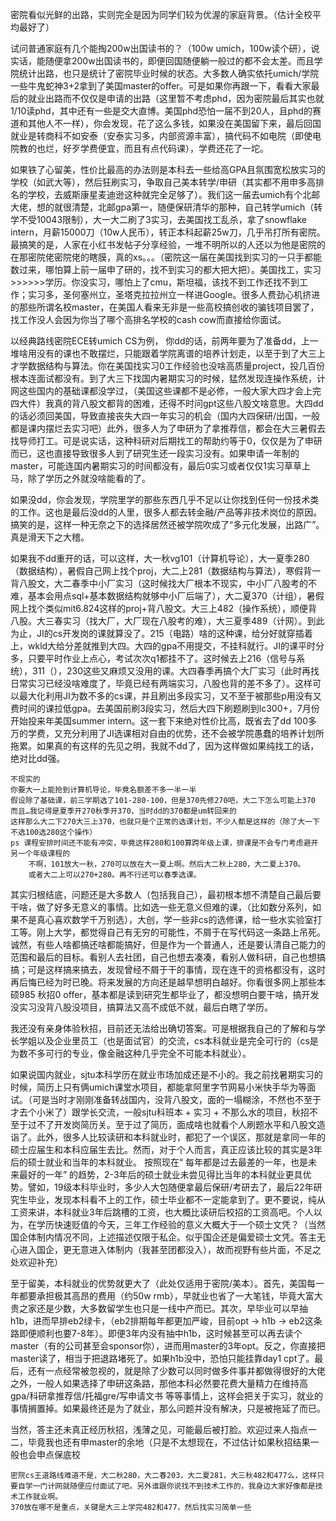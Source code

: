 密院看似光鲜的出路，实则完全是因为同学们较为优渥的家庭背景。（估计全校平均最好了）

试问普通家庭有几个能掏200w出国读书的？（100w umich，100w读个研），说实话，能随便拿200w出国读书的，即便回国随便躺一般过的都不会太差。而且学院统计出路，也只是统计了密院毕业时候的状态。大多数人确实依托umich/学院一些牛鬼蛇神3+2拿到了美国master的offer。可是如果你再跟一下，看看大家最后的就业出路而不仅仅是申请的出路（这里暂不考虑phd，因为密院最后其实也就1/10读phd，其中还有一些是交大直博。美国phd恐怕一届不到20人，且phd的赛道和其他人不一样），你会发现，花了这么多钱，如果没在美国留下来，最后回国就业是转商科不如安泰（安泰实习多，内部资源丰富），搞代码不如电院（即使电院教的也烂，好歹学费便宜，而且有点代码课），学费还花了一坨。

如果铁了心留美，性价比最高的办法则是本科去一些给高GPA且氛围宽松放实习的学校（如武大等），然后狂刷实习，争取自己美本转学/申研（其实都不用申多高排名的学校，去威斯康星麦迪逊这种就完全足够了）。我们这一届去umich有个北邮大佬，想的就很清楚，北邮gpa第一，随便保研清华的那种，自己转学umich（转学不受10043限制），大一大二刷了3实习，去美国找工乱杀，拿了snowflake intern，月薪15000刀（10w人民币），转正本科起薪25w刀，几乎吊打所有密院。最搞笑的是，人家在小红书发帖子分享经验，一堆不明所以的人还以为他是密院的在那密院佬密院佬的瞎膜，真的xs。。。（密院这一届在美国找到实习的一只手都能数过来，哪怕算上前一届申了研的，找不到实习的都大把大把）。美国找工，实习 >>>>>>学历。你没实习，哪怕上了cmu，斯坦福，该找不到工作还找不到工作；实习多，圣何塞州立，圣塔克拉拉州立一样进Google。很多人费劲心机挤进的那些所谓名校master，在美国人看来无非是一些高校搞创收的骗钱项目罢了，找工作没人会因为你当了哪个高排名学校的cash cow而直接给你面试。

以经典路线密院ECE转umich CS为例， 你dd的话，前两年要为了准备dd，上一堆啥用没有的课也不敢摆烂，只能跟着学院离谱的培养计划走，以至于到了大三上才学数据结构与算法。你在美国找实习0工作经验也没啥高质量project，投几百份根本连面试都没有。到了大三下找国内暑期实习的时候，猛然发现连操作系统，计网这些国内的基础课都没学过，（美国这些课都不是必修，一般大家大四才会上完四大件）我真的背八股文都背的困难，还得不时问gpt这些八股文啥意思。大四dd的话必须回美国，导致直接丧失大四一年实习的机会（国内大四保研/出国，一般都是课内摆烂去实习吧）此外，很多人为了申研为了拿推荐信，都会在大三暑假去找导师打工。可是说实话，这种科研对后期找工的帮助约等于0，仅仅是为了申研而已，这也直接导致很多人到了研究生还一段实习没有。如果申请一年制的master，可能连国内暑期实习的时间都没有，最后0实习或者仅仅1实习草草上马，除了学历之外就没啥能看的了。

如果没dd，你会发现，学院里学的那些东西几乎不足以让你找到任何一份技术类的工作。这也是最后没dd的人里，很多人都去转金融/产品等非技术岗位的原因。搞笑的是，这样一种无奈之下的选择居然还被学院吹成了“多元化发展，出路广”。真是滑天下之大稽。

如果我不dd重开的话，可以这样，大一秋vg101（计算机导论），大一夏季280（数据结构），暑假自己网上找个proj，大二上281（数据结构与算法），寒假背一背八股文，大二春季中小厂实习（这时候找大厂根本不现实，中小厂八股考的不难，基本会用点sql+基本数据结构就够中小厂后端了），大二夏370（计组），暑假网上找个类似mit6.824这样的proj+背八股文。大三上482（操作系统），顺便背八股。大三春实习（找大厂，大厂现在八股考的难），大三夏季489（计网）。到此为止，JI的cs开发岗的课就算没了。215（电路）啥的这种课，给分好就穿插着上，wkld大给分差就推到大四。大四的gpa不用提交，不挂科就行。JI的课平时分多，只要平时作业上点心，考试次次q1都挂不了。这时候去上216（信号与系统），311（），230这些又麻烦又没用的课。大四春季再搞个大厂实习（此时再找日常实习已经没啥难度了，毕竟已经有两端实习，八股也背的差不多了）。这样可以最大化利用JI为数不多的cs课，并且刷出多段实习，又不至于被那些p用没有又费时间的课拉低gpa。去美国前刷3段实习，然后大四下刷题刷到lc300+，7月份开始投来年美国summer intern。这一套下来绝对性价比高，既省去了dd 100多万的学费，又充分利用了JI选课相对自由的优势，还不会被学院愚蠢的培养计划所拖累。如果真的有这样的先见之明，我就不dd了，因为这样做如果纯找工的话，绝对比dd强。

	不现实的
	你要大一上能抢到计算机导论，毕竟名额差不多一半一半
	假设除了基础课，前三学期选了101-280-100，但是370先修270吧，大二下怎么可能上370
	而且…我记得是夏季开270秋季开370，当时dd的370都是um转回来的
	这样那么大二下270大三上370，也就只是个正常的选课计划，不少人都是这样的（除了大一下不选100选280这个操作）
	ps 课程安排时间还不能有冲突，毕竟这样280和100算跨年级上课，排课是不会专门考虑避开另一个年级课程的
		不啊，101放大一秋，270可以放在大一夏上啊。然后大二秋上280，大二夏上370。  
		或者大二上可以270+280。再不行还可以春季选课。

其实归根结底，问题还是大多数人（包括我自己），最初根本想不清楚自己最后要干啥，做了好多无意义的事情。比如选一些无意义但难的课，（比如数分系列，如果不是真心喜欢数学千万别选），大创，学一些非cs的选修课，给一些水实验室打工等。刚上大学，都觉得自己有无穷的可能性，不屑于在写代码这一条路上吊死。诚然，有些人啥都搞还啥都能搞好，但是作为一个普通人，还是要认清自己能力的范围和最后的目标。看别人去社团，自己也想去凑凑，看别人做科研，自己也想搞搞；可是这样搞来搞去，发现曾经不屑于干的事情，现在连干的资格都没有，这时再后悔已经为时已晚。将来发展的方向还是越早想明白越好。你看很多网上那些本硕985 秋招0 offer，基本都是读到研究生都毕业了，都没想明白要干啥，搞开发没实习没背八股没项目，搞算法又高不成低不就，最后白瞎了学历。

我还没有亲身体验秋招，目前还无法给出确切答案。可是根据我自己的了解和与学长学姐以及企业里员工（也是面试官）的交流，cs本科就业是完全可行的（cs是为数不多可行的专业，像金融这种几乎完全不可能本科就业）。

如果说国内就业，sjtu本科学历在就业市场加成还是不小的。我之前找暑期实习的时候，简历上只有俩umich课堂水项目，都能拿阿里字节网易小米快手华为等面试。（可是当时才刚刚准备转战国内，没背八股文，面的一塌糊涂，不然也不至于才去个小米了）跟学长交流，一般sjtu科班本 + 实习 + 不那么水的项目，秋招不至于过不了开发岗简历关。至于过了简历，面成啥也就看个人刷题水平和八股文造诣了。此外，很多人比较读研和本科就业时，都犯了一个误区，那就是拿同一年的硕士应届生和本科应届生去比。然而，对于个人而言，真正应该比较的其实是3年后的硕士就业和当年的本科就业。 按照现在“ 每年都是过去最差的一年，也是未来最好的一年” 的趋势，2-3年后的硕士就业未尝见得比当年的本科就业更具优势。譬如，19级本科毕业时，多少人大包随便拿最后保研/考研去了，最后22年研究生毕业，发现本科看不上的工作，硕士毕业都不一定能拿到了。更不要说，纯从工资来讲，本科就业3年后跳槽的工资，也大概比读研后校招的工资高吧。个人以为，在学历快速贬值的今天，三年工作经验的意义大概大于一个硕士文凭？（当然国企体制内情况不同，上述描述仅限于私企。似乎国企还是偏爱硕士文凭。答主无心进入国企，更无意进入体制内（我甚至团都没入），故而视野有些片面，不足之处欢迎补充）

至于留美，本科就业的优势就更大了（此处仅适用于密院/美本）。首先，美国每一年都要承担极其高昂的费用（约50w rmb），早就业也省了一大笔钱，毕竟大富大贵之家还是少数，大多数留学生也只是一线中产而已。其次，早毕业可以早抽h1b，进而早排eb2绿卡，（eb2排期每年都更加严峻，目前opt -> h1b -> eb2这条路即便顺利也要7-8年）。即便3年内没有抽中h1b，这时候甚至可以再去读个master（有的公司甚至会sponsor你），进而用master的3年opt。反之，你直接把master读了，相当于把退路堵死了。如果h1b没中，恐怕只能挂靠day1 cpt了。最后，还有一点经常被忽视的，就是除了少数可以同时做多件事并都做得很好的大佬之外，一般人如果选择了申研这条路，那他本科必然要花费大量精力在维持高gpa/科研拿推荐信/托福gre/写申请文书 等等事情上，这样会把关于实习，就业的事情搁置掉。如果最终还是为了就业，那么问题并没有解决，只是被拖延了而已。

当然，答主还未真正经历秋招，浅薄之见，可能最后被打脸。欢迎过来人指点一二，毕竟我也还有申master的余地（只是不太想现在，不过估计如果秋招结果一般也会申点保底校

	密院cs王道路线难道不是，大二秋280，大二春203，大二夏281，大三秋482和477么，这样只要自学一门计网就随便应付面试了吧。另外谁跟你说找不到技术工作的，我身边大家好像都是技术工作就业啊。
	370放在哪不是重点，关键是大三上学完482和477，然后找实习简单一些